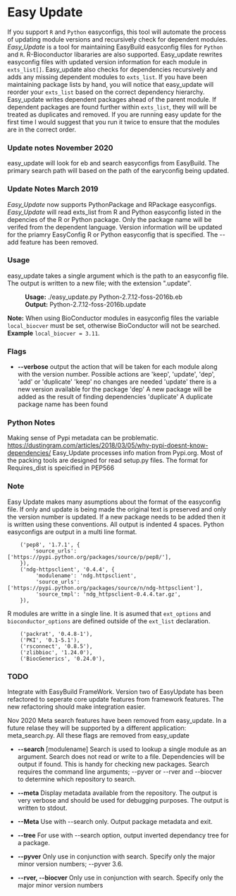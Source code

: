 # Easy Update
If you support `R` and `Python` easyconfigs, this tool will automate the process of updating
module versions and recursively check for dependent modules. *Easy_Update* is a tool for maintaining EasyBuild
easyconfig files for `Python` and `R`. R-Bioconductor libararies are also supported. Easy_update rewrites easyconfig
files with updated version information for each module in `exts_list[]`. Easy_update also checks
for dependencies recursively and adds any missing dependent modules to `exts_list`.  If you have
been maintaining package lists by hand, you will notice that easy_update will reorder your 
`exts_list` based on the correct dependency hierarchy.
Easy_update writes dependent packages ahead of the parent module.  If dependent
packages are found further within `exts_list`, they will will be treated as 
duplicates and removed.  If you are running easy update for the first time I would 
suggest that you run it twice to ensure that the modules are in the correct order. 

### Update notes November 2020
easy_update will look for eb and search easyconfigs from EasyBuild. The primary search path will based on the path of the earyconfig being updated.

### Update Notes March 2019
*Easy_Update* now supports PythonPackage and RPackage easyconfigs. *Easy_Update* will read exts_list from
R and Python easyconfig listed in the depencies of the R or Python package. Only the package name will
be verifed from the dependent language. Version information will be updated for the priamry EasyConfig 
R or Python easyconfig that is specified. The --add feature has been removed.

### Usage
easy_update takes a single argument which is the path to an easyconfig file. The output is written to a new file;
with the extension ".update".

<dl>
  <dd><b>Usage:</b> ./easy_update.py Python-2.7.12-foss-2016b.eb</dd>
  <dd><b>Output:</b> Python-2.7.12-foss-2016b.update</dd>
</dl>

**Note:** When using BioConductor modules in easyconfig files the variable ``local_biocver`` must be set, otherwise
BioConductor will not be searched. **Example** ``local_biocver = 3.11``.

### Flags

* **--verbose** output the action that will be taken for each module along with the version number.
    Possible actions are 'keep', 'update', 'dep', 'add' or 'duplicate'
    'keep' no changes are needed
    'update' there is a new version available for the package
    'dep' A new package will be added as the result of finding dependencies
    'duplicate'  A duplicate package name has been found

### Python Notes
Making sense of Pypi metadata can be problematic. 
https://dustingram.com/articles/2018/03/05/why-pypi-doesnt-know-dependencies/
Easy_Update processes info mation from Pypi.org. Most of the packing tools are designed
for read setup.py files. The format for Requires_dist is speicified in PEP566

### Note
Easy Update makes many asumptions about the format of the easyconfig file. If
only and update is being made the original text is preserved and only the
version number is updated.  If a new package needs to be added then it is written
using these conventions. All output is indented 4 spaces. Python easyconfigs are
output in a multi line format.
```
    ('pep8', '1.7.1', {
        'source_urls': ['https://pypi.python.org/packages/source/p/pep8/'],
    }),
    ('ndg-httpsclient', '0.4.4', {
         'modulename': 'ndg.httpsclient',
         'source_urls': ['https://pypi.python.org/packages/source/n/ndg-httpsclient'],
         'source_tmpl': 'ndg_httpsclient-0.4.4.tar.gz',
    }),
```
R modules are writte in a single line.  It is asumed that `ext_options` 
and `bioconductor_options` are 
defined outside of the `ext_list` declaration.
```
    ('packrat', '0.4.8-1'),
    ('PKI', '0.1-5.1'),
    ('rsconnect', '0.8.5'),
    ('zlibbioc', '1.24.0'),
    ('BiocGenerics', '0.24.0'),
```

### TODO
Integrate with EasyBuild FrameWork. Version two of EasyUpdate has been refactored to 
seperate core update features from framework features. The new refactoring should 
make integration easier.

Nov 2020
Meta search features have been removed from easy_update. In a future relase they will be supported by a different application: meta_search.py.  All these flags are removed from easy_update

* **--search** [modulename] Search is used to lookup a single module as an argument.  Search does not read or write to a file. Dependencies will be output if found. This is handy for checking new packages.
Search requires the command line arguments; --pyver or --rver and --biocver to determine which repository to search.

* **--meta** Display metadata available from the repository.  The output is very verbose and should be used for debugging purposes. The output is written to stdout.

* **--Meta** Use with --search only. Output package metadata and exit.

* **--tree** For use with --search option, output inverted dependancy tree for a package.
 
* **--pyver**  Only use in conjunction with search.  Specify only the major minor version numbers; --pyver 3.6.

* **--rver, --biocver** Only use in conjunction with search.  Specify only the major minor version numbers

